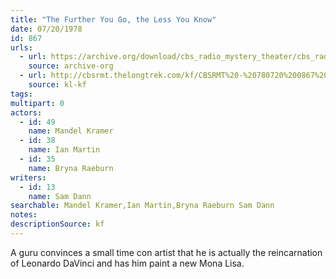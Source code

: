 ```yaml
---
title: "The Further You Go, the Less You Know"
date: 07/20/1978
id: 867
urls: 
  - url: https://archive.org/download/cbs_radio_mystery_theater/cbs_radio_mystery_theater-0851-0900.zip/cbs_radio_mystery_theater-0851-0900%2Fcbsrmt_0867_the_further_you_go_the_less_you_know.mp3
    source: archive-org
  - url: http://cbsrmt.thelongtrek.com/kf/CBSRMT%20-%20780720%200867%20The%20Further%20You%20Go,%20The%20Less%20You%20Know_kf.mp3
    source: kl-kf
tags: 
multipart: 0
actors:  
  - id: 49
    name: Mandel Kramer  
  - id: 38
    name: Ian Martin  
  - id: 35
    name: Bryna Raeburn
writers:  
  - id: 13
    name: Sam Dann
searchable: Mandel Kramer,Ian Martin,Bryna Raeburn Sam Dann
notes: 
descriptionSource: kf
---
```

A guru convinces a small time con artist that he is actually the reincarnation of Leonardo DaVinci and has him paint a new Mona Lisa.
